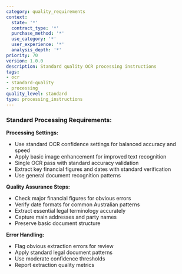 ```yaml
---
category: quality_requirements
context:
  state: '*'
  contract_type: '*'
  purchase_method: '*'
  use_category: '*'
  user_experience: '*'
  analysis_depth: '*'
priority: 70
version: 1.0.0
description: Standard quality OCR processing instructions
tags:
- ocr
- standard-quality
- processing
quality_level: standard
type: processing_instructions
---
```


### Standard Processing Requirements:

**Processing Settings:**
- Use standard OCR confidence settings for balanced accuracy and speed
- Apply basic image enhancement for improved text recognition
- Single OCR pass with standard accuracy validation
- Extract key financial figures and dates with standard verification
- Use general document recognition patterns

**Quality Assurance Steps:**
- Check major financial figures for obvious errors
- Verify date formats for common Australian patterns
- Extract essential legal terminology accurately
- Capture main addresses and party names
- Preserve basic document structure

**Error Handling:**
- Flag obvious extraction errors for review
- Apply standard legal document patterns
- Use moderate confidence thresholds
- Report extraction quality metrics
